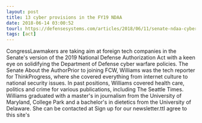 ```yaml
---
layout: post
title: 13 cyber provisions in the FY19 NDAA
date: 2018-06-14 03:00:52
tourl: https://defensesystems.com/articles/2018/06/11/senate-ndaa-cyber.aspx
tags: [act]
---
```

CongressLawmakers are taking aim at foreign tech companies in the Senate's version of the 2019 National Defense Authorization Act with a keen eye on solidifying the Department of Defense cyber warfare policies. The Senate About the AuthorPrior to joining FCW, Williams was the tech reporter for ThinkProgress, where she covered everything from internet culture to national security issues. In past positions, Williams covered health care, politics and crime for various publications, including The Seattle Times. Williams graduated with a master's in journalism from the University of Maryland, College Park and a bachelor's in dietetics from the University of Delaware. She can be contacted at Sign up for our newsletter.ttI agree to this site's 